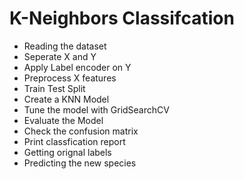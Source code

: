 # K-Neighbors Classifcation
* Reading the dataset
* Seperate X and Y
* Apply Label encoder on Y
* Preprocess X features
* Train Test Split
* Create a KNN Model
* Tune the model with GridSearchCV
* Evaluate the Model
* Check the confusion matrix
* Print classfication report
* Getting orignal labels
* Predicting the new species
  

